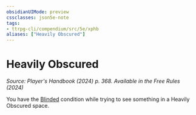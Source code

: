 ```yaml
---
obsidianUIMode: preview
cssclasses: json5e-note
tags:
- ttrpg-cli/compendium/src/5e/xphb
aliases: ["Heavily Obscured"]
---
```

# Heavily Obscured
*Source: Player's Handbook (2024) p. 368. Available in the Free Rules (2024)* 

You have the [Blinded](2-Mechanics/CLI/rules/conditions.md#Blinded) condition while trying to see something in a Heavily Obscured space.